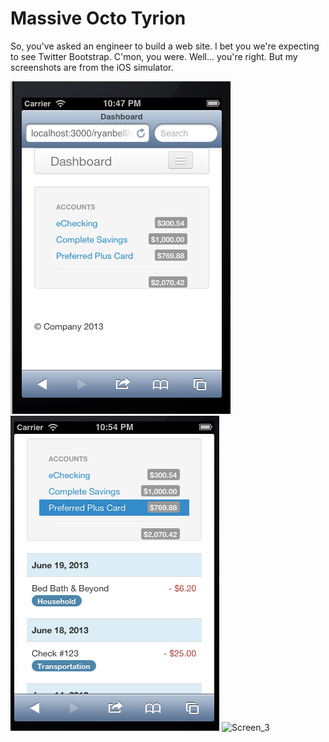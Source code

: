 Massive Octo Tyrion
===================

So, you've asked an engineer to build a web site. I bet you we're expecting to
see Twitter Bootstrap. C'mon, you were. Well... you're right. But my
screenshots are from the iOS simulator.

![Screen 1](doc/Screen1.png)
![Screen_2](doc/Screen2.png)
![Screen_3](dpc/Screen3.png)

